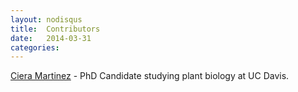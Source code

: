 ```yaml
---
layout: nodisqus
title:  Contributors
date:   2014-03-31 
categories: 
---
```


[Ciera Martinez](http://cierareports) - PhD Candidate studying plant biology at UC Davis. <a href="https://github.com/iamciera"><i class="fa fa-github fa-1.5x"></i></a><a href="https://twitter.com/cierareports"><i class="fa fa-twitter fa-1.5x"></i> </a>

 

